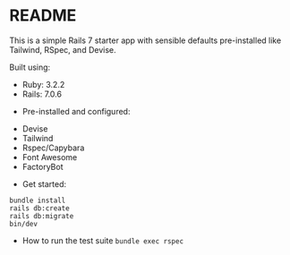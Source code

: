 # README

This is a simple Rails 7 starter app with sensible defaults pre-installed like Tailwind, RSpec, and Devise.

Built using:

- Ruby: 3.2.2
- Rails: 7.0.6

* Pre-installed and configured:
- Devise
- Tailwind
- Rspec/Capybara
- Font Awesome
- FactoryBot

* Get started:
```
bundle install
rails db:create
rails db:migrate
bin/dev
```

* How to run the test suite
`bundle exec rspec`
